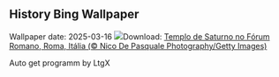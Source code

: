 ## History Bing Wallpaper
Wallpaper date: 2025-03-16
![](https://www.bing.com/th?id=OHR.ForumRomanum_PT-BR5979154220_UHD.jpg&w=1000)Download: [Templo de Saturno no Fórum Romano, Roma, Itália (© Nico De Pasquale Photography/Getty Images)](https://www.bing.com/th?id=OHR.ForumRomanum_PT-BR5979154220_UHD.jpg)

Auto get programm by LtgX
